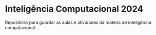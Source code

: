 # Inteligência Computacional 2024
 Repositório para guardar as aulas e atividades da matéria de inteligência computacional.
